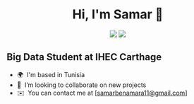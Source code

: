 <h1 align="center">Hi, I'm Samar 👋</h1>
<p align="center"><a href="https://www.linkedin.com/in/samar-ben-amara-4b7350204/"><img src="https://img.shields.io/badge/linkedin-%230177B5?style=flat&logo=linkedin&logoColor=white"/></a>
    <a href="https://www.instagram.com/samar.ben.amara/"><img src="https://img.shields.io/badge/instagram-%23E4415F?style=flat&logo=instagram&logoColor=white"/></a>
  </p>
  

Big Data Student at IHEC Carthage
-------------

* 🌍  I'm based in Tunisia
* 🤝  I’m looking to collaborate on new projects
* ✉️  You can contact me at [samarbenamara11@gmail.com]
  
